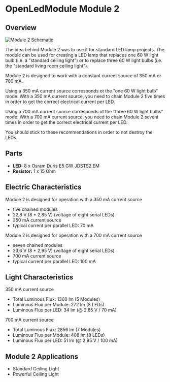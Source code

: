 # OpenLedModule Module 2

## Overview 

![Module 2 Schematic](./Images/OpenLedModule01_Schematic.png)

The idea behind Module 2 was to use it for standard LED lamp projects.
The module can be used for creating a LED lamp that replaces one 60 W light bulb 
(i.e. a "standard ceiling light") or to replace three 60 W light bulbs
(i.e. the "standard living room ceiling light").

Module 2 is designed to work with a constant current source of 350 mA or 700 mA.

Using a 350 mA current source corresponds ot the "one 60 W light bulb" mode:
With a 350 mA current source, you need to chain Module 2 five times 
in order to get the correct electrical current per LED.

Using a 700 mA current source corresponds ot the "three 60 W light bulbs" mode:
With a 700 mA current source, you need to chain Module 2 sevent times 
in order to get the correct electrical current per LED.

You should stick to these recommendations in order to not destroy the LEDs.

## Parts

* **LED:** 8 x Osram Duris E5 GW JDSTS2.EM
* **Resistor:** 1 x 15 Ohm

## Electric Characteristics

Module 2 is designed for operation with a 350 mA current source

* five chained modules
* 22,8 V (8 * 2,85 V) (voltage of eight serial LEDs)
* 350 mA current source
* typical current per parallel LED: 70 mA

Module 2 is designed for operation with a 700 mA current source

* seven chained modules
* 23,6 V (8 * 2,95 V) (voltage of eight serial LEDs)
* 700 mA current source
* typical current per parallel LED: 100 mA

## Light Characteristics

350 mA current source
* Total Luminous Flux: 1360 lm (5 Modules)
* Luminous Flux per Module: 272 lm (8 LEDs)
* Luminous Flux per LED: 34 lm (@ 2,85 V / 70 mA)

700 mA current source
* Total Luminous Flux: 2856 lm (7 Modules)
* Luminous Flux per Module: 408 lm (8 LEDs)
* Luminous Flux per LED: 51 lm (@ 2,95 V / 100 mA)
 
## Module 2 Applications

* Standard Ceiling Light
* Powerful Ceiling Light
